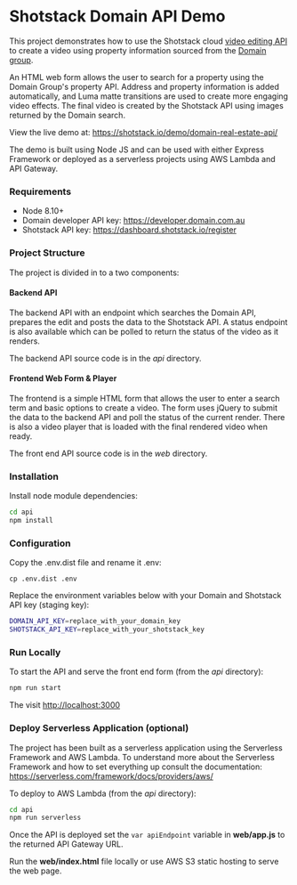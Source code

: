 # Shotstack Domain API Demo

This project demonstrates how to use the Shotstack cloud [video editing API](https://shotstack.io) to create 
a video using property information sourced from the [Domain group](https://developer.domain.com.au/).

An HTML web form allows the user to search for a property using the Domain
Group's property API. Address and property information is added automatically,
and Luma matte transitions are used to create more engaging video effects. The
final video is created by the Shotstack API using images returned by the Domain
search.

View the live demo at: https://shotstack.io/demo/domain-real-estate-api/

The demo is built using Node JS and can be used with either Express Framework or deployed 
as a serverless projects using AWS Lambda and API Gateway.

### Requirements

- Node 8.10+
- Domain developer API key: https://developer.domain.com.au
- Shotstack API key: https://dashboard.shotstack.io/register

### Project Structure

The project is divided in to a two components:

#### Backend API

The backend API with an endpoint which searches the Domain API, prepares the edit and posts 
the data to the Shotstack API. A status endpoint is also available which can be polled to 
return the status of the video as it renders.

The backend API source code is in the _api_ directory.

#### Frontend Web Form & Player

The frontend is a simple HTML form that allows the user to enter a search term and basic 
options to create a video. The form uses jQuery to submit the data to the backend API and 
poll the status of the current render. There is also a video player that is loaded with 
the final rendered video when ready.

The front end API source code is in the _web_ directory.

### Installation

Install node module dependencies:

```bash
cd api
npm install
```

### Configuration

Copy the .env.dist file and rename it .env:

```
cp .env.dist .env
```

Replace the environment variables below with your
Domain and Shotstack API key (staging key):

```bash
DOMAIN_API_KEY=replace_with_your_domain_key
SHOTSTACK_API_KEY=replace_with_your_shotstack_key
```

### Run Locally

To start the API and serve the front end form (from the _api_ directory):

```bash
npm run start
```

The visit [http://localhost:3000](http://localhost:3000)


### Deploy Serverless Application (optional)

The project has been built as a serverless application using the Serverless Framework 
and AWS Lambda. To understand more about the Serverless Framework and how to set 
everything up consult the documentation: https://serverless.com/framework/docs/providers/aws/

To deploy to AWS Lambda (from the _api_ directory):

```bash
cd api
npm run serverless
```

Once the API is deployed set the `var apiEndpoint` variable in **web/app.js** to the returned
API Gateway URL.

Run the **web/index.html** file locally or use AWS S3 static hosting to serve the web page.
